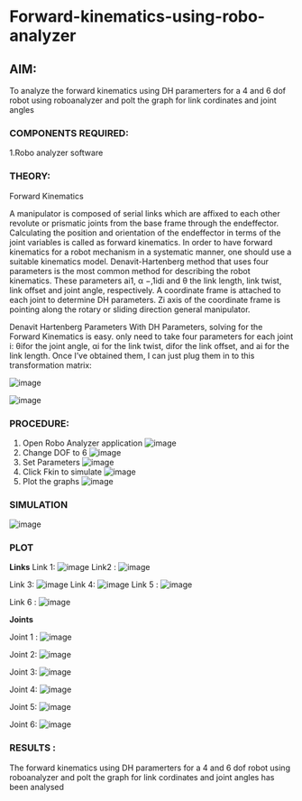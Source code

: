 # Forward-kinematics-using-robo-analyzer

## AIM: 
To analyze the forward kinematics using DH paramerters for a 4 and 6 dof robot using roboanalyzer and polt the graph for link cordinates and joint angles
### COMPONENTS REQUIRED:
1.Robo analyzer software  


### THEORY: 
  
Forward Kinematics

A manipulator is composed of serial links which are affixed to each other revolute or prismatic joints from the base frame through the endeffector. 
Calculating the position and orientation of the endeffector in terms of the joint variables is called as forward kinematics. 
In order to have forward kinematics for a robot mechanism in a systematic manner, one should use a suitable kinematics model. 
Denavit-Hartenberg method that uses four parameters is the most common method for describing the robot kinematics. 
These parameters ai1, α −,1idi and θ the link length, link twist, link offset and joint angle, respectively. 
A coordinate frame is attached to each joint to determine DH parameters. Zi axis of the coordinate frame is pointing along the rotary or sliding direction general manipulator.

Denavit Hartenberg Parameters
With DH Parameters, solving for the Forward Kinematics is easy.  only need to take four parameters for each joint 
i: θifor the joint angle, 
αi for the link twist, 
difor the link offset, and 
ai for the link length. Once I’ve obtained them, I can just plug them in to this transformation matrix:


![image](https://user-images.githubusercontent.com/36288975/170172719-ed7befc9-2894-4344-bfd5-be831bb05308.png)

 ![image](https://user-images.githubusercontent.com/36288975/170172766-b8aeb788-7fd7-4de7-b340-f04656707ebd.png)

 

### PROCEDURE:

1. Open Robo Analyzer application 
![image](https://github.com/srvasanthan33/Forward-kinematics-using-robot-analyzer/assets/102546622/a80c1021-a5ed-416a-9cbc-d5b4febf2a28)
2. Change DOF to 6
![image](https://github.com/srvasanthan33/Forward-kinematics-using-robot-analyzer/assets/102546622/f9f84a07-a6cc-4b74-a84b-bd1aef80ad95)
3. Set Parameters
![image](https://github.com/srvasanthan33/Forward-kinematics-using-robot-analyzer/assets/102546622/125c0588-ef80-40da-8d90-b37298ce1822)
4. Click Fkin to simulate
![image](https://github.com/srvasanthan33/Forward-kinematics-using-robot-analyzer/assets/102546622/d1b49fe4-30f3-4362-a8f5-02b152e5981a)
5. Plot the graphs
![image](https://github.com/srvasanthan33/Forward-kinematics-using-robot-analyzer/assets/102546622/ca7ad229-4ff8-47d9-92f2-73a1236c36bd)







### SIMULATION 
 ![image](https://github.com/srvasanthan33/Forward-kinematics-using-robot-analyzer/assets/102546622/2b6142af-4575-4610-bcd4-158c44ff709a)


 
 ### PLOT 
 **Links**
  Link 1:
  ![image](https://github.com/srvasanthan33/Forward-kinematics-using-robot-analyzer/assets/102546622/39d8df4c-be4e-4579-95b8-df6d1b4d8519)
Link2 :
![image](https://github.com/srvasanthan33/Forward-kinematics-using-robot-analyzer/assets/102546622/2f44d08d-ec0a-44ce-ba30-a38731055332)

Link 3:
![image](https://github.com/srvasanthan33/Forward-kinematics-using-robot-analyzer/assets/102546622/d789f01c-02ad-4603-b009-4834225f4e14)
Link 4:
![image](https://github.com/srvasanthan33/Forward-kinematics-using-robot-analyzer/assets/102546622/317669de-110f-4e0f-b7a7-f50830f7e14b)
Link 5 :
![image](https://github.com/srvasanthan33/Forward-kinematics-using-robot-analyzer/assets/102546622/92128923-d643-4990-8f1a-dc5be0c95375)

Link 6 :
![image](https://github.com/srvasanthan33/Forward-kinematics-using-robot-analyzer/assets/102546622/ae98ca9c-5153-48fe-9acf-31e9aea2d45a)



**Joints**

Joint 1 :
![image](https://github.com/srvasanthan33/Forward-kinematics-using-robot-analyzer/assets/102546622/52307390-0196-4a6e-8751-7a4976e1d77f)

Joint 2:
![image](https://github.com/srvasanthan33/Forward-kinematics-using-robot-analyzer/assets/102546622/7bf754f0-1f9d-4b6a-bea0-8e269adfd439)

Joint 3:
![image](https://github.com/srvasanthan33/Forward-kinematics-using-robot-analyzer/assets/102546622/bb5c3e37-4643-49fb-971b-d9564b1b2ddb)

Joint 4:
![image](https://github.com/srvasanthan33/Forward-kinematics-using-robot-analyzer/assets/102546622/4a4290e2-6f14-4f5d-be43-3e97604df909)

Joint 5:
![image](https://github.com/srvasanthan33/Forward-kinematics-using-robot-analyzer/assets/102546622/7898b9cd-9dba-415d-a78c-b4979f6c6a1c)

Joint 6:
![image](https://github.com/srvasanthan33/Forward-kinematics-using-robot-analyzer/assets/102546622/cbd9e2a2-f883-4a01-b7d9-7dd3e057151e)


### RESULTS :  

The forward kinematics using DH paramerters for a 4 and 6 dof robot using roboanalyzer and polt the graph for link cordinates and joint angles has been analysed
